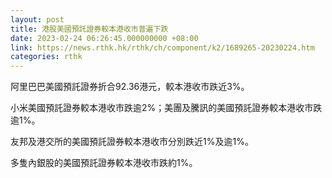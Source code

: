```yaml
---
layout: post
title: 港股美國預託證券較本港收市普遍下跌
date: 2023-02-24 06:26:45.000000000 +08:00
link: https://news.rthk.hk/rthk/ch/component/k2/1689265-20230224.htm
categories: rthk
---
```


阿里巴巴美國預託證券折合92.36港元，較本港收市跌近3%。

小米美國預託證券較本港收市跌逾2%；美團及騰訊的美國預託證券較本港收市跌逾1%。

友邦及港交所的美國預託證券較本港收市分別跌近1%及逾1%。

多隻內銀股的美國預託證券較本港收市跌約1%。
